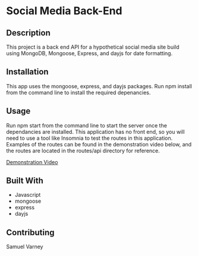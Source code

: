 # Social Media Back-End

## Description
This project is a back end API for a hypothetical social media site build using MongoDB, Mongoose, Express, and dayjs for date formatting. 

## Installation 
This app uses the mongoose, express, and dayjs packages. Run npm install from the command line to install the required depenancies.

## Usage
Run npm start from the command line to start the server once the dependancies are installed. This application has no front end, so you will need to use a tool like Insomnia to test the routes in this application. Examples of the routes can be found in the demonstration video below, and the routes are located in the routes/api directory for reference.

[Demonstration Video](https://drive.google.com/file/d/1wTpnRBj2Ts6TctmvxBwGbXnihZY1YogR/view?usp=sharing)

## Built With 
* Javascript
* mongoose
* express
* dayjs

## Contributing
Samuel Varney